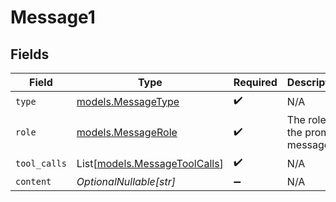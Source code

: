 # Message1


## Fields

| Field                                                          | Type                                                           | Required                                                       | Description                                                    |
| -------------------------------------------------------------- | -------------------------------------------------------------- | -------------------------------------------------------------- | -------------------------------------------------------------- |
| `type`                                                         | [models.MessageType](../models/messagetype.md)                 | :heavy_check_mark:                                             | N/A                                                            |
| `role`                                                         | [models.MessageRole](../models/messagerole.md)                 | :heavy_check_mark:                                             | The role of the prompt message                                 |
| `tool_calls`                                                   | List[[models.MessageToolCalls](../models/messagetoolcalls.md)] | :heavy_check_mark:                                             | N/A                                                            |
| `content`                                                      | *OptionalNullable[str]*                                        | :heavy_minus_sign:                                             | N/A                                                            |